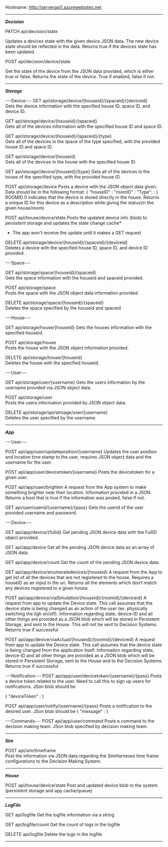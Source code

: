 Hostname: http://serverapi1.azurewebsites.net

----------------------------------------------------------------------------------------------------------------------------

***Decision***

PATCH api/decision/state
<Param = JSON blob>
Updates a devices state with the given device JSON data. The new device state should be reflected in the data. 
Returns true if the devices state has been updated.

POST api/decision/device/state
<Param = JSON blob>
Get the state of the device from the JSON data provided, which is either true or false.
Returns the state of the device. True if enabled, false if not.

----------------------------------------------------------------------------------------------------------------------------

***Storage***

---Device---
GET api/storage/device/{houseid}/{spaceid}/{deviceid}	
Gets the device information with the specified house ID, space ID, and device ID.

GET api/storage/device/{houseid}/{spaceid}	
Gets all of the devices information with the specified house ID and space ID.

GET api/storage/device/{houseid}/{spaceid}/{type}	
Gets all of the devices in the space of the type specified, with the provided house ID and space ID.

GET api/storage/device/{houseid}	
Gets all of the devices in the house with the specified house ID.

GET api/storage/device/{houseid}/{type}	
Gets all of the devices in the house of the specified type, with the provided house ID.

POST api/storage/device	
Posts a device with the JSON object data given.
Data should be in the following format:
{
	"houseID" : <house-id>
	"roomID" : <room-id>
	"Type": <devicetype>
	<any other JSON blob you want to store>: <value>
}
ROOMID 0 indicates that the device is stored directly in the house.
Returns a unique ID for this device as a description while giving the status(in the given house/room)

POST api/house/device/state
Posts the updated device info (blob) to persistent storage and updates the state change cache*
* The app won't receive the update until it makes a GET request

DELETE api/storage/device/{houseid}/{spaceid}/{deviceid}	
Deletes a device with the specified house ID, space ID, and device ID provided.

---Space---

GET api/storage/space/{houseid}/{spaceid}	
Gets the space information with the houseid and spaceid provided.

POST api/storage/space	
Posts the space with the JSON object data information provided.

DELETE api/storage/space/{houseid}/{spaceid}	
Deletes the space specified by the houseid and spaceid

---House---

GET api/storage/house/{houseid}	
Gets the houses information with the specified houseid.

POST api/storage/house	
Posts the house with the JSON object information provided.

DELETE api/storage/house/{houseid}	
Deletes the house with the specified houseid.

---User---

GET api/storage/user/{username}	
Gets the users information by the username provided via JSON object data.

POST api/storage/user	
Posts the users information provided by JSON object data.

DELETE api/storage/api/stroage/user/{username}	
Deletes the user specified by the username.

------------------------------------------------------------------------------------------------------------------------

***App***

---User---

POST api/app/user/updateposition/{username}	
Updates the user position and location time stamp to the user, requires JSON object data and the username for the user.

POST api/app/user/devicetoken/{username}
Posts the devicetoken for a given user.

POST api/app/user/brighten
A request from the App system to make something brighter near their location. Information provided in a JSON.
Returns a bool that is true if the information was posted, false if not.

GET api/user/userid/{username}/{pass}
Gets the userid of the user provided username and password.


---Device---

GET api/app/device/{fullid}
Get pending JSON device data with the FullID object provided.

GET api/app/device
Get all the pending JSON device data as an array of JSON data.

GET api/app/device/count
Get the count of the pending JSON device data.

GET api/app/device/enumeratedevices/{houseid}
A request from the App to get list of all the devices that are not registered to the house.
Requires a houseID as an input in the uri.
Returns all the elements which don’t match any devices registered to a given house.

POST api/app/device/viaSimulation/{houseid}/{roomid}/{deviceid}
A request from app to update the Device state. This call assumes that the device state is being changed as an action of the user (ex. physically switching the ligh on/off). 
Information regarding state, device-ID and all other things are provided as a JSON blob which will be stored in Persistent Storage, and sent to the House. This will not be sent to Decision Systems.
Returns true if successful

POST api/app/device/viaActual/{houseid}/{roomid}/{deviceid}
A request from app to update the Device state. This call assumes that the device state is being changed from the application itself. Information regarding state, device-ID and all other things are provided as a JSON blob which will be stored in Persistent Storage, sent to the House and to the Decision Systems.
Returns true if successful


---Notification---
POST api/app/user/devicetoken/{username}/{pass}
Posts a device token related to the user. Need to call this to sign up users for notifications. JSon blob should be

{
	"deviceToken" : <device-token>
}

POST api/app/user/notify/{username}/{pass}
Posts a notification to the desired user. JSon blob should be 
{
	"message" : <message>
}

---Commands---
POST api/app/user/command
Posts a command to the decision making team. JSon blob specified by decision making team.

-------------------------------------------------------------------------------------------------------------------------

***Sim***

POST api/sim/timeframe	
Post the information via JSON data regarding the SimHarneses time frame configurations to the Decision Making System.

-------------------------------------------------------------------------------------------------------------------------

***House***

POST api/house/device/state
Post and updated device blob to the system (persistent storage and app cache/queue)

-------------------------------------------------------------------------------------------------------------------------

***LogFile***

GET api/logfile
Get the logfile information via a string

GET api/logfile/count
Get the count of logs in the logfile

DELETE api/logfile
Delete the logs in the logfile

---------------------------------------------------------------------------------------------------------------------------
